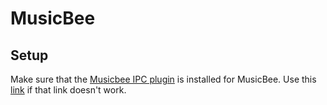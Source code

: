 # MusicBee

## Setup
Make sure that the [Musicbee IPC plugin](https://web.archive.org/web/20160820051346/http://www.zorexxlkl.com/files/downloads/MusicBeeIPC.zip) is installed for MusicBee. Use this [link](https://getmusicbee.com/forum/index.php?topic=11492.0) if that link doesn't work.
